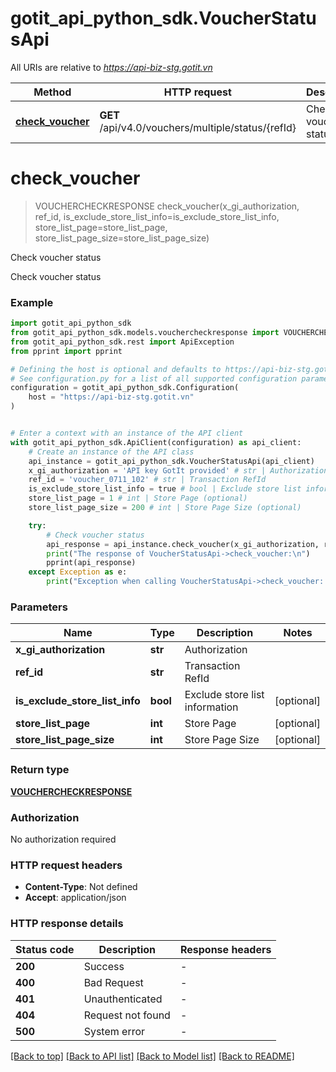 # gotit_api_python_sdk.VoucherStatusApi

All URIs are relative to *https://api-biz-stg.gotit.vn*

Method | HTTP request | Description
------------- | ------------- | -------------
[**check_voucher**](VoucherStatusApi.md#check_voucher) | **GET** /api/v4.0/vouchers/multiple/status/{refId} | Check voucher status


# **check_voucher**
> VOUCHERCHECKRESPONSE check_voucher(x_gi_authorization, ref_id, is_exclude_store_list_info=is_exclude_store_list_info, store_list_page=store_list_page, store_list_page_size=store_list_page_size)

Check voucher status

Check voucher status

### Example


```python
import gotit_api_python_sdk
from gotit_api_python_sdk.models.vouchercheckresponse import VOUCHERCHECKRESPONSE
from gotit_api_python_sdk.rest import ApiException
from pprint import pprint

# Defining the host is optional and defaults to https://api-biz-stg.gotit.vn
# See configuration.py for a list of all supported configuration parameters.
configuration = gotit_api_python_sdk.Configuration(
    host = "https://api-biz-stg.gotit.vn"
)


# Enter a context with an instance of the API client
with gotit_api_python_sdk.ApiClient(configuration) as api_client:
    # Create an instance of the API class
    api_instance = gotit_api_python_sdk.VoucherStatusApi(api_client)
    x_gi_authorization = 'API key GotIt provided' # str | Authorization
    ref_id = 'voucher_0711_102' # str | Transaction RefId
    is_exclude_store_list_info = true # bool | Exclude store list information (optional)
    store_list_page = 1 # int | Store Page (optional)
    store_list_page_size = 200 # int | Store Page Size (optional)

    try:
        # Check voucher status
        api_response = api_instance.check_voucher(x_gi_authorization, ref_id, is_exclude_store_list_info=is_exclude_store_list_info, store_list_page=store_list_page, store_list_page_size=store_list_page_size)
        print("The response of VoucherStatusApi->check_voucher:\n")
        pprint(api_response)
    except Exception as e:
        print("Exception when calling VoucherStatusApi->check_voucher: %s\n" % e)
```



### Parameters


Name | Type | Description  | Notes
------------- | ------------- | ------------- | -------------
 **x_gi_authorization** | **str**| Authorization | 
 **ref_id** | **str**| Transaction RefId | 
 **is_exclude_store_list_info** | **bool**| Exclude store list information | [optional] 
 **store_list_page** | **int**| Store Page | [optional] 
 **store_list_page_size** | **int**| Store Page Size | [optional] 

### Return type

[**VOUCHERCHECKRESPONSE**](VOUCHERCHECKRESPONSE.md)

### Authorization

No authorization required

### HTTP request headers

 - **Content-Type**: Not defined
 - **Accept**: application/json

### HTTP response details

| Status code | Description | Response headers |
|-------------|-------------|------------------|
**200** | Success |  -  |
**400** | Bad Request |  -  |
**401** | Unauthenticated |  -  |
**404** | Request not found |  -  |
**500** | System error |  -  |

[[Back to top]](#) [[Back to API list]](../README.md#documentation-for-api-endpoints) [[Back to Model list]](../README.md#documentation-for-models) [[Back to README]](../README.md)

